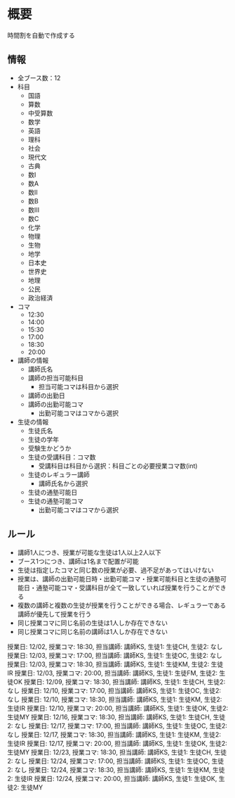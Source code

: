 # 概要

時間割を自動で作成する

## 情報

* 全ブース数：12
* 科目
  * 国語
  * 算数
  * 中受算数
  * 数学
  * 英語
  * 理科
  * 社会
  * 現代文
  * 古典
  * 数Ⅰ
  * 数A
  * 数Ⅱ
  * 数B
  * 数Ⅲ
  * 数C
  * 化学
  * 物理
  * 生物
  * 地学
  * 日本史
  * 世界史
  * 地理
  * 公民
  * 政治経済
* コマ
  * 12:30
  * 14:00
  * 15:30
  * 17:00
  * 18:30
  * 20:00
* 講師の情報
  * 講師氏名
  * 講師の担当可能科目
    * 担当可能コマは科目から選択
  * 講師の出勤日
  * 講師の出勤可能コマ
    * 出勤可能コマはコマから選択
* 生徒の情報
  * 生徒氏名
  * 生徒の学年
  * 受験生かどうか
  * 生徒の受講科目：コマ数
    * 受講科目は科目から選択：科目ごとの必要授業コマ数(int)
  * 生徒のレギュラー講師
    * 講師氏名から選択
  * 生徒の通塾可能日
  * 生徒の通塾可能コマ
    * 出勤可能コマはコマから選択


## ルール

* 講師1人につき、授業が可能な生徒は1人以上2人以下
* ブース1つにつき、講師は1名まで配置が可能
* 生徒は指定したコマと同じ数の授業が必要、過不足があってはいけない
* 授業は、講師の出勤可能日時・出勤可能コマ・授業可能科目と生徒の通塾可能日・通塾可能コマ・受講科目が全て一致していれば授業を行うことができる
* 複数の講師と複数の生徒が授業を行うことができる場合、レギュラーである講師が優先して授業を行う
* 同じ授業コマに同じ名前の生徒は1人しか存在できない
* 同じ授業コマに同じ名前の講師は1人しか存在できない


授業日: 12/02, 授業コマ: 18:30, 担当講師: 講師KS, 生徒1: 生徒CH, 生徒2: なし
授業日: 12/03, 授業コマ: 17:00, 担当講師: 講師KS, 生徒1: 生徒OC, 生徒2: なし
授業日: 12/03, 授業コマ: 18:30, 担当講師: 講師KS, 生徒1: 生徒KM, 生徒2: 生徒IR
授業日: 12/03, 授業コマ: 20:00, 担当講師: 講師KS, 生徒1: 生徒FM, 生徒2: 生徒OK
授業日: 12/09, 授業コマ: 18:30, 担当講師: 講師KS, 生徒1: 生徒CH, 生徒2: なし
授業日: 12/10, 授業コマ: 17:00, 担当講師: 講師KS, 生徒1: 生徒OC, 生徒2: なし
授業日: 12/10, 授業コマ: 18:30, 担当講師: 講師KS, 生徒1: 生徒KM, 生徒2: 生徒IR
授業日: 12/10, 授業コマ: 20:00, 担当講師: 講師KS, 生徒1: 生徒OK, 生徒2: 生徒MY
授業日: 12/16, 授業コマ: 18:30, 担当講師: 講師KS, 生徒1: 生徒CH, 生徒2: なし
授業日: 12/17, 授業コマ: 17:00, 担当講師: 講師KS, 生徒1: 生徒OC, 生徒2: なし
授業日: 12/17, 授業コマ: 18:30, 担当講師: 講師KS, 生徒1: 生徒KM, 生徒2: 生徒IR
授業日: 12/17, 授業コマ: 20:00, 担当講師: 講師KS, 生徒1: 生徒OK, 生徒2: 生徒MY
授業日: 12/23, 授業コマ: 18:30, 担当講師: 講師KS, 生徒1: 生徒CH, 生徒2: なし
授業日: 12/24, 授業コマ: 17:00, 担当講師: 講師KS, 生徒1: 生徒OC, 生徒2: なし
授業日: 12/24, 授業コマ: 18:30, 担当講師: 講師KS, 生徒1: 生徒KM, 生徒2: 生徒IR
授業日: 12/24, 授業コマ: 20:00, 担当講師: 講師KS, 生徒1: 生徒OK, 生徒2: 生徒MY
